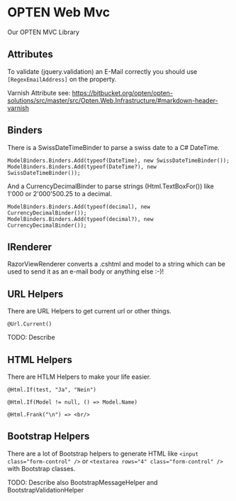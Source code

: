 # OPTEN Web Mvc

Our OPTEN MVC Library


## Attributes

To validate (jquery.validation) an E-Mail correctly you should use ```[RegexEmailAddress]``` on the property.

Varnish Attribute see: https://bitbucket.org/opten/opten-solutions/src/master/src/Opten.Web.Infrastructure/#markdown-header-varnish

## Binders

There is a SwissDateTimeBinder to parse a swiss date to a C# DateTime.

    ModelBinders.Binders.Add(typeof(DateTime), new SwissDateTimeBinder());
    ModelBinders.Binders.Add(typeof(DateTime?), new SwissDateTimeBinder());

And a CurrencyDecimalBinder to parse strings (Html.TextBoxFor()) like 1'000 or 2'000'500.25 to a decimal.

    ModelBinders.Binders.Add(typeof(decimal), new CurrencyDecimalBinder());
    ModelBinders.Binders.Add(typeof(decimal?), new CurrencyDecimalBinder());
	

## IRenderer

RazorViewRenderer converts a .cshtml and model to a string which can be used to send it as an e-mail body or anything else :-)!
	

## URL Helpers

There are URL Helpers to get current url or other things.

    @Url.Current()

TODO: Describe


## HTML Helpers

There are HTLM Helpers to make your life easier.

    @Html.If(test, "Ja", "Nein")

    @Html.If(Model != null, () => Model.Name)

    @Html.Frank("\n") => <br/>


## Bootstrap Helpers

There are a lot of Bootstrap helpers to generate HTML like ```<input class="form-control" />``` or ```<textarea rows="4" class="form-control" />``` with Bootstrap classes.

TODO: Describe also BootstrapMessageHelper and BootstrapValidationHelper